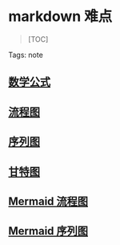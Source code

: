 # markdown 难点

> [TOC]

Tags: note

## [数学公式][1]

## [流程图][2]

## [序列图][3]

## [甘特图][4]

## [Mermaid 流程图][5]

## [Mermaid 序列图][6]

[1]: http://meta.math.stackexchange.com/questions/5020/mathjax-basic-tutorial-and-quick-reference
[2]: http://adrai.github.io/flowchart.js/
[3]: http://bramp.github.io/js-sequence-diagrams/
[4]: https://knsv.github.io/mermaid/#gant-diagrams
[5]: https://knsv.github.io/mermaid/#flowcharts-basic-syntax
[6]: https://knsv.github.io/mermaid/#sequence-diagrams
